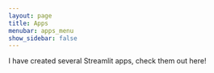 ```yaml
---
layout: page
title: Apps
menubar: apps_menu
show_sidebar: false
---
```


I have created several Streamlit apps, check them out here!